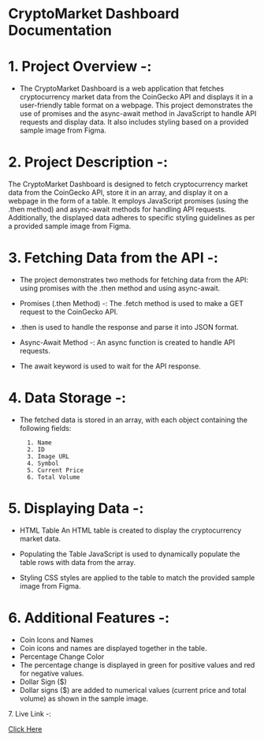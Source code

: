 # CryptoMarket Dashboard Documentation

<h1>1. Project Overview -: </h1>

- The CryptoMarket Dashboard is a web application that fetches cryptocurrency market data from the CoinGecko API and displays it in a user-friendly table format on a webpage. This project demonstrates the use of promises and the async-await method in JavaScript to handle API requests and display data. It also includes styling based on a provided sample image from Figma.

<h1>2. Project Description -:</h1> 

The CryptoMarket Dashboard is designed to fetch cryptocurrency market data from the CoinGecko API, store it in an array, and display it on a webpage in the form of a table. It employs JavaScript promises (using the .then method) and async-await methods for handling API requests. Additionally, the displayed data adheres to specific styling guidelines as per a provided sample image from Figma.

<h1>3. Fetching Data from the API -: </h1>

- The project demonstrates two methods for fetching data from the API: using promises with the .then method and using async-await.

- Promises (.then Method) -:
The .fetch method is used to make a GET request to the CoinGecko API.

- .then is used to handle the response and parse it into JSON format.

- Async-Await Method -: 
An async function is created to handle API requests.

- The await keyword is used to wait for the API response.

<h1>4. Data Storage -:</h1>

- The fetched data is stored in an array, with each object containing the following fields:

        1. Name
        2. ID
        3. Image URL
        4. Symbol
        5. Current Price
        6. Total Volume

<h1>5. Displaying Data -:</h1>

- HTML Table
An HTML table is created to display the cryptocurrency market data.

- Populating the Table
JavaScript is used to dynamically populate the table rows with data from the array.

- Styling
CSS styles are applied to the table to match the provided sample image from Figma.

<h1>6. Additional Features -: </h1>

- Coin Icons and Names
- Coin icons and names are displayed together in the table.
- Percentage Change Color
- The percentage change is displayed in green for positive values and red for negative values.
- Dollar Sign ($)
- Dollar signs ($) are added to numerical values (current price and total volume) as shown in the sample image.

</h1>7. Live Link -: </h1>

<a href="https://mrrushikesh.github.io/Rushikesh_Ingale_DOM_2_6th_Oct_2023/" alt="Loading..">Click Here</a>